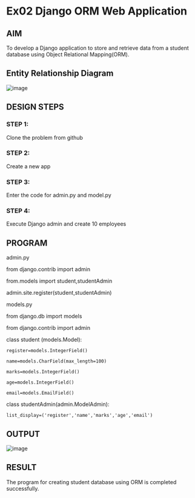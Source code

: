 # Ex02 Django ORM Web Application

## AIM
To develop a Django application to store and retrieve data from a student database using Object Relational Mapping(ORM).

## Entity Relationship Diagram

![image](https://github.com/vijayarajv1704/ORM/assets/121303741/a91c3102-62a5-460c-8bbb-745db4027a7b)

## DESIGN STEPS

### STEP 1:

Clone the problem from github

### STEP 2:

Create a new app

### STEP 3:

Enter the code for admin.py and model.py

### STEP 4:

Execute Django admin and create 10 employees

## PROGRAM

admin.py

from django.contrib import admin

from.models import student,studentAdmin

admin.site.register(student,studentAdmin)


models.py


from django.db import models



from django.contrib import admin

class student (models.Model):
    
    register=models.IntegerField()
    
    name=models.CharField(max_length=100)
    
    marks=models.IntegerField()
    
    age=models.IntegerField()
    
    email=models.EmailField()

class studentAdmin(admin.ModelAdmin):
    
    list_display=('register','name','marks','age','email')

## OUTPUT

![image](https://github.com/vijayarajv1704/ORM/assets/121303741/a3ea3c3d-30c8-4fb8-8ad3-022582fc19b6)


## RESULT

The program for creating student database using ORM is completed successfully.
